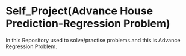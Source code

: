 # Self_Project(Advance House Prediction-Regression Problem)
In this Repository used to solve/practise  problems.and this is Advance Regression Problem.
